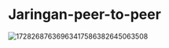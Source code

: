 # Jaringan-peer-to-peer
![17282687636963417586382645063508](https://github.com/user-attachments/assets/233efaf3-208a-453d-bae2-177573cfc7ba)
